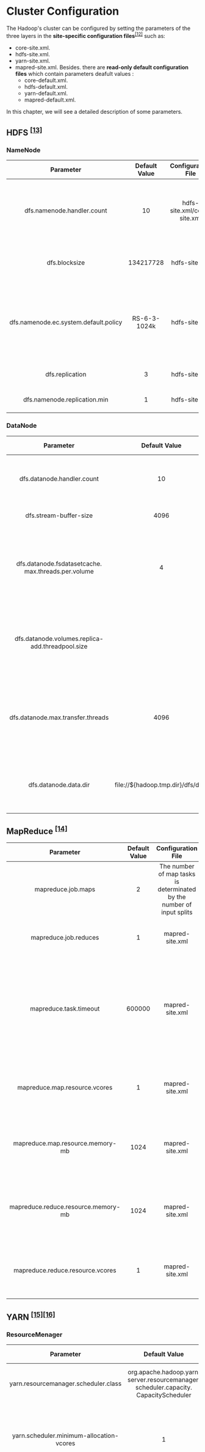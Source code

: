 # Cluster Configuration
The Hadoop's cluster can be configured by setting the parameters of the three layers in the **site-specific configuration files**<sup>[[12]](References.md#cluster_setup)</sup> such as:
* core-site.xml.
* hdfs-site.xml.
* yarn-site.xml.
* mapred-site.xml.
Besides. there are **read-only default configuration files** which contain parameters deafult values :
  * core-default.xml.
  * hdfs-default.xml. 
  * yarn-default.xml.
  * mapred-default.xml.

In this chapter, we will see a detailed description of some parameters.


## HDFS <a name="hdfsparanalysis"></a> <sup>[[13]](References.md#hdfs_default_xml)</sup>

### NameNode <a name="namenodeparanalysis"></a>
| Parameter | Default Value | Configuration File | Description |
| :---: | :---: | :---: | :---: |
| dfs.namenode.handler.count | 10 | hdfs-site.xml/core-site.xml | The number of Namenode RPC server threads that listen to requests from clients |
| dfs.blocksize | 134217728 | hdfs-site.xml | The default block size for new files, in bytes |
| dfs.namenode.ec.system.default.policy | RS-6-3-1024k | hdfs-site.xml | The default erasure coding policy name will be used on the path if no policy name is passed |
| dfs.replication | 3 | hdfs-site.xml |Default block replication |
| dfs.namenode.replication.min | 1 |hdfs-site.xml |Minimal block replication |


### DataNode <a name="datanodeparanalysis"></a>
| Parameter | Default Value | Configuration File | Description |
| :---: | :---: | :---: | :---: |
| dfs.datanode.handler.count | 10 | hdfs-site.xml/core-site.xml| The number of server threads for the datanode |
|dfs.stream-buffer-size | 4096 |hdfs-site.xml | The size of buffer to stream files|
|dfs.datanode.fsdatasetcache.<br>max.threads.per.volume | 4 | hdfs-site.xml | The maximum number of threads per volume to use for caching new data on the datanode|
|dfs.datanode.volumes.replica-add.threadpool.size | ||Specifies the maximum number of threads to use for adding block in volume |
|dfs.datanode.max.transfer.threads | 4096|hdfs-site.xml|Specifies the maximum number of threads to use for transferring data in and out of the DataNode |
|dfs.datanode.data.dir |file://${hadoop.tmp.dir}/dfs/data|hdfs-site.xml|Comma separated list of paths on the local filesystem of a DataNode |


## MapReduce <a name="maprredparanalysis"></a> <sup>[[14]](References.md#mapred_default_xml)</sup>
| Parameter | Default Value | Configuration File | Description |
| :---: | :---: | :---: | :---: |
| mapreduce.job.maps | 2 | The number of map tasks is determinated by the number of input splits | The default number of map tasks per job |
| mapreduce.job.reduces | 1 | mapred-site.xml | The default number of reduce tasks per job |
|mapreduce.task.timeout | 600000 | mapred-site.xml | The number of milliseconds before a task will be terminated if it neither reads an input, writes an output, nor updates its status string|
|mapreduce.map.resource.vcores | 1 |mapred-site.xml | Sets the CPU requested for the all map task containers to the value|
|mapreduce.map.resource.memory-mb | 1024 | mapred-site.xml | Sets the memory requested for the all map task containers to the value in MB|
|mapreduce.reduce.resource.memory-mb | 1024 | mapred-site.xml | Sets the memory requested for the all reduce task containers to the value in MB  |
|mapreduce.reduce.resource.vcores | 1 | mapred-site.xml | Sets the CPU requested for the all reduce task containers to the value  |


## YARN <a name="yarnparanalysis"></a> <sup>[[15]](References.md#yarn_default_xml)</sup><sup>[[16]](References.md#yarn_resource_configuration)</sup>

### ResourceMenager <a name="resourcemanagerparanalysis"></a>
| Parameter | Default Value | Configuration File | Description |
| :---: | :---: | :---: | :---: |
| yarn.resourcemanager.scheduler.class | org.apache.hadoop.yarn.<br>server.resourcemanager.<br>scheduler.capacity.<br>CapacityScheduler | yarn-site.xml | The class to use as the resource scheduler |
| yarn.scheduler.minimum-allocation-vcores | 1 | yarn-site.xml | Minimum allocation for every container request at the RM in terms of virtual CPU cores |
| yarn.scheduler.maximum-allocation-vcores |4  | yarn-site.xml | The maximum allocation for every container request at the RM in terms of virtual CPU cores|
|yarn.scheduler.minimum-allocation-mb| 1024 | yarn-site.xml | The minimum allocation for every container request at the RM in MBs|
|yarn.scheduler.maximum-allocation-mb| 8192 | yarn-site.xml | The maximum allocation for every container request at the RM in MBs|

### NodeMenager <a name="nodemagaerparanalysis"></a>
| Parameter | Default Value | Configuration File | Description |
| :---: | :---: | :---: | :---: |
|yarn.nodemanager.resource.memory-mb | -1 | yarn-site.xml | Defines total available resources on the NodeManager to be made available to running containers |